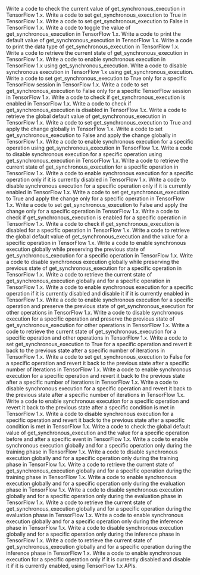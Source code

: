 Write a code to check the current value of get_synchronous_execution in TensorFlow 1.x.
Write a code to set get_synchronous_execution to True in TensorFlow 1.x.
Write a code to set get_synchronous_execution to False in TensorFlow 1.x.
Write a code to toggle the value of get_synchronous_execution in TensorFlow 1.x.
Write a code to print the default value of get_synchronous_execution in TensorFlow 1.x.
Write a code to print the data type of get_synchronous_execution in TensorFlow 1.x.
Write a code to retrieve the current state of get_synchronous_execution in TensorFlow 1.x.
Write a code to enable synchronous execution in TensorFlow 1.x using get_synchronous_execution.
Write a code to disable synchronous execution in TensorFlow 1.x using get_synchronous_execution.
Write a code to set get_synchronous_execution to True only for a specific TensorFlow session in TensorFlow 1.x.
Write a code to set get_synchronous_execution to False only for a specific TensorFlow session in TensorFlow 1.x.
Write a code to check if get_synchronous_execution is enabled in TensorFlow 1.x.
Write a code to check if get_synchronous_execution is disabled in TensorFlow 1.x.
Write a code to retrieve the global default value of get_synchronous_execution in TensorFlow 1.x.
Write a code to set get_synchronous_execution to True and apply the change globally in TensorFlow 1.x.
Write a code to set get_synchronous_execution to False and apply the change globally in TensorFlow 1.x.
Write a code to enable synchronous execution for a specific operation using get_synchronous_execution in TensorFlow 1.x.
Write a code to disable synchronous execution for a specific operation using get_synchronous_execution in TensorFlow 1.x.
Write a code to retrieve the current state of get_synchronous_execution for a specific operation in TensorFlow 1.x.
Write a code to enable synchronous execution for a specific operation only if it is currently disabled in TensorFlow 1.x.
Write a code to disable synchronous execution for a specific operation only if it is currently enabled in TensorFlow 1.x.
Write a code to set get_synchronous_execution to True and apply the change only for a specific operation in TensorFlow 1.x.
Write a code to set get_synchronous_execution to False and apply the change only for a specific operation in TensorFlow 1.x.
Write a code to check if get_synchronous_execution is enabled for a specific operation in TensorFlow 1.x.
Write a code to check if get_synchronous_execution is disabled for a specific operation in TensorFlow 1.x.
Write a code to retrieve the global default value of get_synchronous_execution and the value for a specific operation in TensorFlow 1.x.
Write a code to enable synchronous execution globally while preserving the previous state of get_synchronous_execution for a specific operation in TensorFlow 1.x.
Write a code to disable synchronous execution globally while preserving the previous state of get_synchronous_execution for a specific operation in TensorFlow 1.x.
Write a code to retrieve the current state of get_synchronous_execution globally and for a specific operation in TensorFlow 1.x.
Write a code to enable synchronous execution for a specific operation if it is currently disabled and disable it if it is currently enabled in TensorFlow 1.x.
Write a code to enable synchronous execution for a specific operation and preserve the previous state of get_synchronous_execution for other operations in TensorFlow 1.x.
Write a code to disable synchronous execution for a specific operation and preserve the previous state of get_synchronous_execution for other operations in TensorFlow 1.x.
Write a code to retrieve the current state of get_synchronous_execution for a specific operation and other operations in TensorFlow 1.x.
Write a code to set get_synchronous_execution to True for a specific operation and revert it back to the previous state after a specific number of iterations in TensorFlow 1.x.
Write a code to set get_synchronous_execution to False for a specific operation and revert it back to the previous state after a specific number of iterations in TensorFlow 1.x.
Write a code to enable synchronous execution for a specific operation and revert it back to the previous state after a specific number of iterations in TensorFlow 1.x.
Write a code to disable synchronous execution for a specific operation and revert it back to the previous state after a specific number of iterations in TensorFlow 1.x.
Write a code to enable synchronous execution for a specific operation and revert it back to the previous state after a specific condition is met in TensorFlow 1.x.
Write a code to disable synchronous execution for a specific operation and revert it back to the previous state after a specific condition is met in TensorFlow 1.x.
Write a code to check the global default value of get_synchronous_execution and the value for a specific operation before and after a specific event in TensorFlow 1.x.
Write a code to enable synchronous execution globally and for a specific operation only during the training phase in TensorFlow 1.x.
Write a code to disable synchronous execution globally and for a specific operation only during the training phase in TensorFlow 1.x.
Write a code to retrieve the current state of get_synchronous_execution globally and for a specific operation during the training phase in TensorFlow 1.x.
Write a code to enable synchronous execution globally and for a specific operation only during the evaluation phase in TensorFlow 1.x.
Write a code to disable synchronous execution globally and for a specific operation only during the evaluation phase in TensorFlow 1.x.
Write a code to retrieve the current state of get_synchronous_execution globally and for a specific operation during the evaluation phase in TensorFlow 1.x.
Write a code to enable synchronous execution globally and for a specific operation only during the inference phase in TensorFlow 1.x.
Write a code to disable synchronous execution globally and for a specific operation only during the inference phase in TensorFlow 1.x.
Write a code to retrieve the current state of get_synchronous_execution globally and for a specific operation during the inference phase in TensorFlow 1.x.
Write a code to enable synchronous execution for a specific operation only if it is currently disabled and disable it if it is currently enabled, using TensorFlow 1.x APIs.